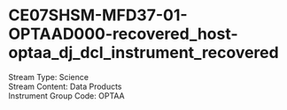 # CE07SHSM-MFD37-01-OPTAAD000-recovered_host-optaa_dj_dcl_instrument_recovered

Stream Type: Science<br>
Stream Content: Data Products<br>
Instrument Group Code: OPTAA<br>
